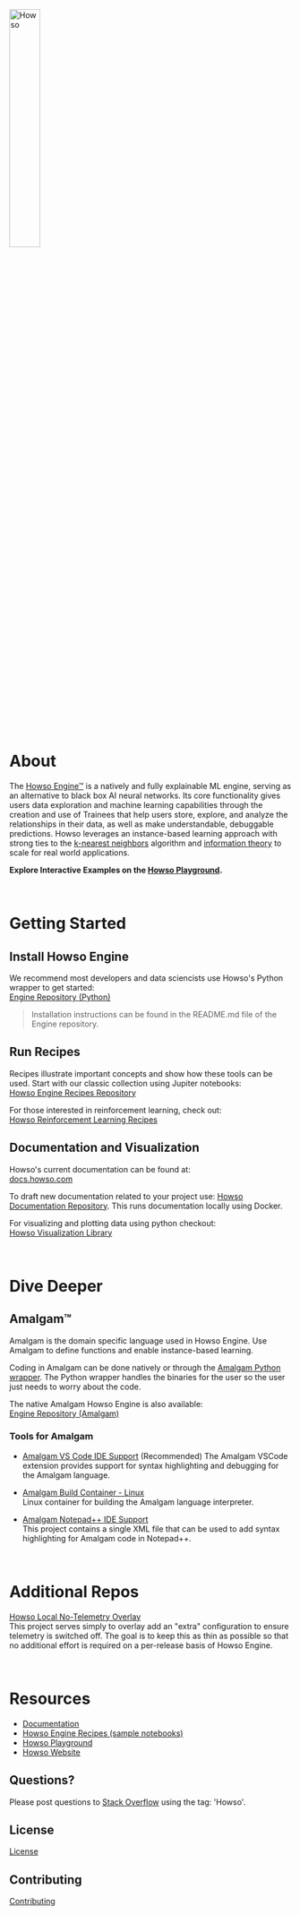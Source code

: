 <div align="left">
<picture>
 <source media="(prefers-color-scheme: dark)" srcset="https://cdn.howso.com/img/howso/1/svg/logo-gradient-light.svg" width="33%">
 <source media="(prefers-color-scheme: light)" srcset="https://cdn.howso.com/img/howso/1/svg/logo-gradient-dark.svg" width="33%">
 <img alt="Howso" src="https://cdn.howso.com/img/howso/1/png/logo-gradient-light-bg.png" width="33%">
</picture>
</div>

# About

The [Howso Engine™](https://howso.com/engine) is a natively and fully explainable ML engine, serving as an alternative to black box AI neural networks. Its core functionality gives users data exploration and machine learning capabilities through the creation and use of Trainees that help users store, explore, and analyze the relationships in their data, as well as make understandable, debuggable predictions. Howso leverages an instance-based learning approach with strong ties to the [k-nearest neighbors](https://en.wikipedia.org/wiki/K-nearest_neighbors_algorithm) algorithm and [information theory](https://en.wikipedia.org/wiki/Information_theory) to scale for real world applications.

**Explore Interactive Examples on the [Howso Playground](https://playground.howso.com).**

<br/>

# Getting Started

## Install Howso Engine

We recommend most developers and data sciencists use Howso's Python wrapper to get started:  
[Engine Repository (Python)](https://github.com/howsoai/howso-engine-py)
> Installation instructions can be found in the README.md file of the Engine repository.

## Run Recipes

Recipes illustrate important concepts and show how these tools can be used. Start with our classic collection using Jupiter notebooks:  
[Howso Engine Recipes Repository](https://github.com/howsoai/howso-engine-recipes)

For those interested in reinforcement learning, check out:  
[Howso Reinforcement Learning Recipes](https://github.com/howsoai/howso-engine-rl-recipes)

## Documentation and Visualization

Howso's current documentation can be found at:  
[docs.howso.com](https://docs.howso.com)  

To draft new documentation related to your project use:
[Howso Documentation Repository](https://github.com/howsoai/howso-docs). This runs documentation locally using Docker.  

For visualizing and plotting data using python checkout:  
[Howso Visualization Library](https://github.com/howsoai/howso-visuals-py)    

<br/>

# Dive Deeper

## Amalgam&trade;

Amalgam is the domain specific language used in Howso Engine. Use Amalgam to define functions and enable instance-based learning.

Coding in Amalgam can be done natively or through the [Amalgam Python wrapper](https://github.com/howsoai/amalgam-lang-py). The Python wrapper handles the binaries for the user so the user just needs to worry about the code.

The native Amalgam Howso Engine is also available:  
[Engine Repository (Amalgam)](https://github.com/howsoai/howso-engine) 

### Tools for Amalgam

* [Amalgam VS Code IDE Support](https://github.com/howsoai/amalgam-ide-support-vscode) (Recommended) 
The Amalgam VSCode extension provides support for syntax highlighting and debugging for the Amalgam language.

* [Amalgam Build Container - Linux](https://github.com/howsoai/howso-engine-no-telemetry)  
Linux container for building the Amalgam language interpreter.

* [Amalgam Notepad++ IDE Support](https://github.com/howsoai/amalgam-ide-support-npp)  
This project contains a single XML file that can be used to add syntax highlighting for Amalgam code in Notepad++.

<br/>

# Additional Repos

[Howso Local No-Telemetry Overlay](https://github.com/howsoai/howso-engine-no-telemetry)  
This project serves simply to overlay add an "extra" configuration to ensure telemetry is switched off. The goal is to keep this as thin as possible so that no additional effort is required on a per-release basis of Howso Engine.

<br/>

# Resources

* [Documentation](https://docs.howso.com)  
* [Howso Engine Recipes (sample notebooks)](https://github.com/howsoai/howso-engine-recipes)  
* [Howso Playground](https://playground.howso.com)
* [Howso Website](https://howso.com)

## Questions?

Please post questions to [Stack Overflow](https://stackoverflow.com/) using the tag: 'Howso'.

## License

[License](LICENSE.txt)

## Contributing

[Contributing](CONTRIBUTING.md)